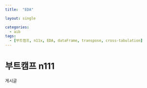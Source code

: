 ```yaml
---
title:  "EDA"

layout: single

categories:
  - aib
tags:
  - [부트캠프, n11x, EDA, dataFrame, transpose, cross-tabulation]
---
```


# 부트캠프 n111

게시글